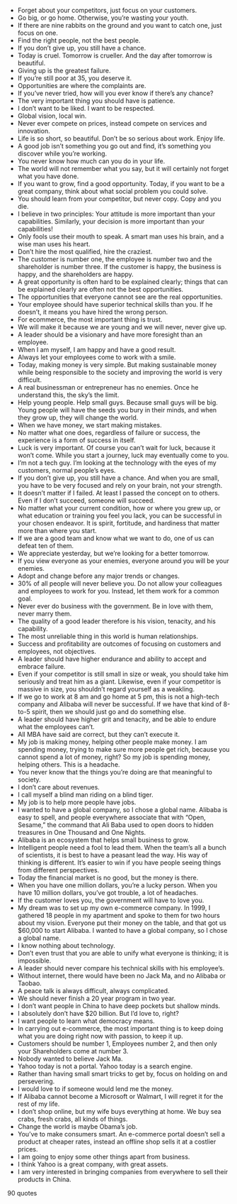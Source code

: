  - Forget about your competitors, just focus on your customers.
 - Go big, or go home. Otherwise, you’re wasting your youth.
 - If there are nine rabbits on the ground and you want to catch one, just focus on one.
 - Find the right people, not the best people.
 - If you don’t give up, you still have a chance.
 - Today is cruel. Tomorrow is crueller. And the day after tomorrow is beautiful.
 - Giving up is the greatest failure.
 - If you’re still poor at 35, you deserve it.
 - Opportunities are where the complaints are.
 - If you’ve never tried, how will you ever know if there’s any chance?
 - The very important thing you should have is patience.
 - I don’t want to be liked. I want to be respected.
 - Global vision, local win.
 - Never ever compete on prices, instead compete on services and innovation.
 - Life is so short, so beautiful. Don’t be so serious about work. Enjoy life.
 - A good job isn’t something you go out and find, it’s something you discover while you’re working.
 - You never know how much can you do in your life.
 - The world will not remember what you say, but it will certainly not forget what you have done.
 - If you want to grow, find a good opportunity. Today, if you want to be a great company, think about what social problem you could solve.
 - You should learn from your competitor, but never copy. Copy and you die.
 - I believe in two principles: Your attitude is more important than your capabilities. Similarly, your decision is more important than your capabilities!
 - Only fools use their mouth to speak. A smart man uses his brain, and a wise man uses his heart.
 - Don’t hire the most qualified, hire the craziest.
 - The customer is number one, the employee is number two and the shareholder is number three. If the customer is happy, the business is happy, and the shareholders are happy.
 - A great opportunity is often hard to be explained clearly; things that can be explained clearly are often not the best opportunities.
 - The opportunities that everyone cannot see are the real opportunities.
 - Your employee should have superior technical skills than you. If he doesn’t, it means you have hired the wrong person.
 - For ecommerce, the most important thing is trust.
 - We will make it because we are young and we will never, never give up.
 - A leader should be a visionary and have more foresight than an employee.
 - When I am myself, I am happy and have a good result.
 - Always let your employees come to work with a smile.
 - Today, making money is very simple. But making sustainable money while being responsible to the society and improving the world is very difficult.
 - A real businessman or entrepreneur has no enemies. Once he understand this, the sky’s the limit.
 - Help young people. Help small guys. Because small guys will be big. Young people will have the seeds you bury in their minds, and when they grow up, they will change the world.
 - When we have money, we start making mistakes.
 - No matter what one does, regardless of failure or success, the experience is a form of success in itself.
 - Luck is very important. Of course you can’t wait for luck, because it won’t come. While you start a journey, luck may eventually come to you.
 - I’m not a tech guy. I’m looking at the technology with the eyes of my customers, normal people’s eyes.
 - If you don’t give up, you still have a chance. And when you are small, you have to be very focused and rely on your brain, not your strength.
 - It doesn’t matter if I failed. At least I passed the concept on to others. Even if I don’t succeed, someone will succeed.
 - No matter what your current condition, how or where you grew up, or what education or training you feel you lack, you can be successful in your chosen endeavor. It is spirit, fortitude, and hardiness that matter more than where you start.
 - If we are a good team and know what we want to do, one of us can defeat ten of them.
 - We appreciate yesterday, but we’re looking for a better tomorrow.
 - If you view everyone as your enemies, everyone around you will be your enemies.
 - Adopt and change before any major trends or changes.
 - 30% of all people will never believe you. Do not allow your colleagues and employees to work for you. Instead, let them work for a common goal.
 - Never ever do business with the government. Be in love with them, never marry them.
 - The quality of a good leader therefore is his vision, tenacity, and his capability.
 - The most unreliable thing in this world is human relationships.
 - Success and profitability are outcomes of focusing on customers and employees, not objectives.
 - A leader should have higher endurance and ability to accept and embrace failure.
 - Even if your competitor is still small in size or weak, you should take him seriously and treat him as a giant. Likewise, even if your competitor is massive in size, you shouldn’t regard yourself as a weakling.
 - If we go to work at 8 am and go home at 5 pm, this is not a high-tech company and Alibaba will never be successful. If we have that kind of 8-to-5 spirit, then we should just go and do something else.
 - A leader should have higher grit and tenacity, and be able to endure what the employees can’t.
 - All MBA have said are correct, but they can’t execute it.
 - My job is making money, helping other people make money. I am spending money, trying to make sure more people get rich, because you cannot spend a lot of money, right? So my job is spending money, helping others. This is a headache.
 - You never know that the things you’re doing are that meaningful to society.
 - I don’t care about revenues.
 - I call myself a blind man riding on a blind tiger.
 - My job is to help more people have jobs.
 - I wanted to have a global company, so I chose a global name. Alibaba is easy to spell, and people everywhere associate that with “Open, Sesame,” the command that Ali Baba used to open doors to hidden treasures in One Thousand and One Nights.
 - Alibaba is an ecosystem that helps small business to grow.
 - Intelligent people need a fool to lead them. When the team’s all a bunch of scientists, it is best to have a peasant lead the way. His way of thinking is different. It’s easier to win if you have people seeing things from different perspectives.
 - Today the financial market is no good, but the money is there.
 - When you have one million dollars, you’re a lucky person. When you have 10 million dollars, you’ve got trouble, a lot of headaches.
 - If the customer loves you, the government will have to love you.
 - My dream was to set up my own e-commerce company. In 1999, I gathered 18 people in my apartment and spoke to them for two hours about my vision. Everyone put their money on the table, and that got us $60,000 to start Alibaba. I wanted to have a global company, so I chose a global name.
 - I know nothing about technology.
 - Don’t even trust that you are able to unify what everyone is thinking; it is impossible.
 - A leader should never compare his technical skills with his employee’s.
 - Without internet, there would have been no Jack Ma, and no Alibaba or Taobao.
 - A peace talk is always difficult, always complicated.
 - We should never finish a 20 year program in two year.
 - I don’t want people in China to have deep pockets but shallow minds.
 - I absolutely don’t have $20 billion. But I’d love to, right?
 - I want people to learn what democracy means.
 - In carrying out e-commerce, the most important thing is to keep doing what you are doing right now with passion, to keep it up.
 - Customers should be number 1, Employees number 2, and then only your Shareholders come at number 3.
 - Nobody wanted to believe Jack Ma.
 - Yahoo today is not a portal. Yahoo today is a search engine.
 - Rather than having small smart tricks to get by, focus on holding on and persevering.
 - I would love to if someone would lend me the money.
 - If Alibaba cannot become a Microsoft or Walmart, I will regret it for the rest of my life.
 - I don’t shop online, but my wife buys everything at home. We buy sea crabs, fresh crabs, all kinds of things.
 - Change the world is maybe Obama’s job.
 - You’ve to make consumers smart. An e-commerce portal doesn’t sell a product at cheaper rates, instead an offline shop sells it at a costlier prices.
 - I am going to enjoy some other things apart from business.
 - I think Yahoo is a great company, with great assets.
 - I am very interested in bringing companies from everywhere to sell their products in China.

90 quotes